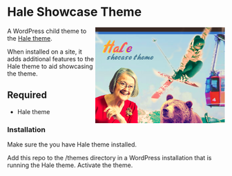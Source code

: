 # Hale Showcase Theme

<img align="right" width="300" float="right" src="https://github.com/ministryofjustice/hale-showcase/blob/main/screenshot.png">

A WordPress child theme to the [Hale theme](https://github.com/ministryofjustice/wp-hale). 

When installed on a site, it adds additional features to the Hale theme to aid showcasing the theme. 

## Required
* Hale theme

### Installation

Make sure the you have Hale theme installed. 

Add this repo to the /themes directory in a WordPress installation that is running the Hale theme. Activate the theme.
